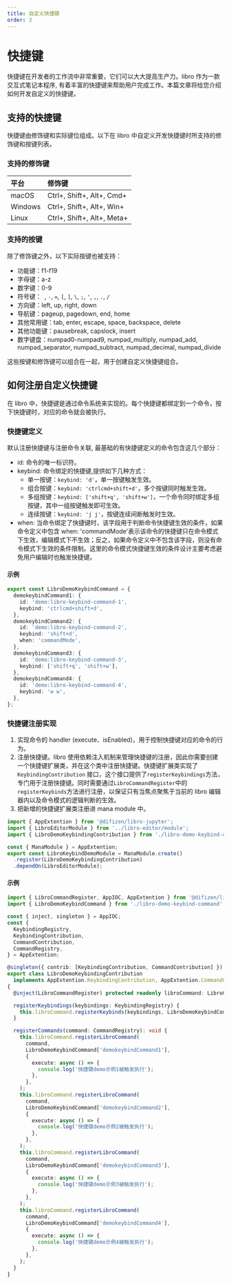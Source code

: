 ```yaml
---
title: 自定义快捷键
order: 3
---
```


# 快捷键

快捷键在开发者的工作流中非常重要，它们可以大大提高生产力。libro 作为一款交互式笔记本程序, 有着丰富的快捷键来帮助用户完成工作。本篇文章将给您介绍如何开发自定义的快捷键。

## 支持的快捷键

快捷键由修饰键和实际键位组成。以下在 libro 中自定义开发快捷键时所支持的修饰键和按键列表。

### 支持的修饰键

| 平台    | 修饰键                     |
| :------ | :------------------------- |
| macOS   | Ctrl+, Shift+, Alt+, Cmd+  |
| Windows | Ctrl+, Shift+, Alt+, Win+  |
| Linux   | Ctrl+, Shift+, Alt+, Meta+ |

### 支持的按键

除了修饰键之外，以下实际按键也被支持：

- 功能键：f1-f19
- 字母键：a-z
- 数字键：0-9
- 符号键：` `, `-`, `=`, `[`, `]`, `\`, `;`, `'`, `,`, `.`, `/`
- 方向键：left, up, right, down
- 导航键：pageup, pagedown, end, home
- 其他常用键：tab, enter, escape, space, backspace, delete
- 其他功能键：pausebreak, capslock, insert
- 数字键盘：numpad0-numpad9, numpad_multiply, numpad_add, numpad_separator, numpad_subtract, numpad_decimal, numpad_divide

这些按键和修饰键可以组合在一起，用于创建自定义快捷键组合。

## 如何注册自定义快捷键

在 libro 中，快捷键是通过命令系统来实现的。每个快捷键都绑定到一个命令，按下快捷键时，对应的命令就会被执行。

### 快捷键定义

默认注册快捷键与注册命令关联, 最基础的有快捷键定义的命令包含这几个部分：

- id: 命令的唯一标识符。
- keybind: 命令绑定的快捷键,提供如下几种方式：
  - 单一按键：`keybind: 'd'`，单一按键触发生效。
  - 组合按键：`keybind: 'ctrlcmd+shift+d'`，多个按键同时触发生效。
  - 多组按键：`keybind: ['shift+q', 'shift+w']`，一个命令同时绑定多组按键，其中一组按键触发即可生效。
  - 连续按键：`keybind: 'j j'`，按键连续间断触发时生效。
- when: 当命令绑定了快捷键时，该字段用于判断命令快捷键生效的条件，如果命令定义中包含 when: 'commandMode'表示该命令的快捷键只在命令模式下生效，编辑模式下不生效；反之，如果命令定义中不包含该字段，则没有命令模式下生效的条件限制。这里的命令模式快捷键生效的条件设计主要考虑避免用户编辑时也触发快捷键。

#### 示例

```typescript
export const LibroDemoKeybindCommand = {
  demokeybindCommand1: {
    id: 'demo:libro-keybind-command-1',
    keybind: 'ctrlcmd+shift+d',
  },
  demokeybindCommand2: {
    id: 'demo:libro-keybind-command-2',
    keybind: 'shift+d',
    when: 'commandMode',
  },
  demokeybindCommand3: {
    id: 'demo:libro-keybind-command-3',
    keybind: ['shift+q', 'shift+w'],
  },
  demokeybindCommand4: {
    id: 'demo:libro-keybind-command-4',
    keybind: 'w w',
  },
};
```

### 快捷键注册实现

1. 实现命令的 handler (execute、isEnabled)，用于控制快捷键对应的命令的行为。
2. 注册快捷键。libro 使用依赖注入机制来管理快捷键的注册，因此你需要创建一个快捷键扩展类，并在这个类中注册快捷键。快捷键扩展类实现了 `KeybindingContribution` 接口，这个接口提供了`registerKeybindings`方法，专门用于注册快捷键。同时需要通过`LibroCommandRegister`中的`registerKeybinds`方法进行注册，以保证只有当焦点聚焦于当前的 libro 编辑器内以及命令模式的逻辑判断的生效。
3. 把新增的快捷键扩展类注册进 mana module 中。

```typescript
import { AppExtention } from '@difizen/libro-jupyter';
import { LibroEditorModule } from '../libro-editor/module';
import { LibroDemoKeybindingContribution } from './libro-demo-keybind-contribution';

const { ManaModule } = AppExtention;
export const LibroKeybindDemoModule = ManaModule.create()
  .register(LibroDemoKeybindingContribution)
  .dependOn(LibroEditorModule);
```

#### 示例

```typescript
import { LibroCommandRegister, AppIOC, AppExtention } from '@difizen/libro-jupyter';
import { LibroDemoKeybindCommand } from './libro-demo-keybind-command';

const { inject, singleton } = AppIOC;
const {
  KeybindingRegistry,
  KeybindingContribution,
  CommandContribution,
  CommandRegistry,
} = AppExtention;

@singleton({ contrib: [KeybindingContribution, CommandContribution] })
export class LibroDemoKeybindingContribution
  implements AppExtention.KeybindingContribution, AppExtention.CommandContribution
{
  @inject(LibroCommandRegister) protected readonly libroCommand: LibroCommandRegister;

  registerKeybindings(keybindings: KeybindingRegistry) {
    this.libroCommand.registerKeybinds(keybindings, LibroDemoKeybindCommand);
  }

  registerCommands(command: CommandRegistry): void {
    this.libroCommand.registerLibroCommand(
      command,
      LibroDemoKeybindCommand['demokeybindCommand1'],
      {
        execute: async () => {
          console.log('快捷键demo示例1被触发执行');
        },
      },
    );
    this.libroCommand.registerLibroCommand(
      command,
      LibroDemoKeybindCommand['demokeybindCommand2'],
      {
        execute: async () => {
          console.log('快捷键demo示例2被触发执行');
        },
      },
    );
    this.libroCommand.registerLibroCommand(
      command,
      LibroDemoKeybindCommand['demokeybindCommand3'],
      {
        execute: async () => {
          console.log('快捷键demo示例3被触发执行');
        },
      },
    );
    this.libroCommand.registerLibroCommand(
      command,
      LibroDemoKeybindCommand['demokeybindCommand4'],
      {
        execute: async () => {
          console.log('快捷键demo示例4被触发执行');
        },
      },
    );
  }
}
```
